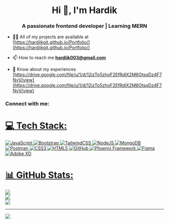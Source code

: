 <h1 align="center">Hi 👋, I'm Hardik</h1>
<h3 align="center">A passionate frontend developer | Learning MERN</h3>

- 👨‍💻 All of my projects are available at [https://hardiikgit.github.io/Portfolio/](https://hardiikgit.github.io/Portfolio/)

- 📫 How to reach me **hardiik003@gmail.com**

- 📄 Know about my experiences [https://drive.google.com/file/u/1/d/12izTo5zhoF2EfRdlX2M6OtsqDz4F7NvV/view](https://drive.google.com/file/u/1/d/12izTo5zhoF2EfRdlX2M6OtsqDz4F7NvV/view)

<h3 align="left">Connect with me:</h3>
<p align="left"> <a href="https://www.linkedin.com/in/hardik-033229363/" /> </p>


# 💻 Tech Stack:
![JavaScript](https://img.shields.io/badge/javascript-%23323330.svg?style=for-the-badge&logo=javascript&logoColor=%23F7DF1E) ![Bootstrap](https://img.shields.io/badge/bootstrap-%238511FA.svg?style=for-the-badge&logo=bootstrap&logoColor=white) ![TailwindCSS](https://img.shields.io/badge/tailwindcss-%2338B2AC.svg?style=for-the-badge&logo=tailwind-css&logoColor=white) ![NodeJS](https://img.shields.io/badge/node.js-6DA55F?style=for-the-badge&logo=node.js&logoColor=white) ![MongoDB](https://img.shields.io/badge/MongoDB-%234ea94b.svg?style=for-the-badge&logo=mongodb&logoColor=white) ![Postman](https://img.shields.io/badge/Postman-FF6C37?style=for-the-badge&logo=postman&logoColor=white) ![CSS3](https://img.shields.io/badge/css3-%231572B6.svg?style=for-the-badge&logo=css3&logoColor=white) ![HTML5](https://img.shields.io/badge/html5-%23E34F26.svg?style=for-the-badge&logo=html5&logoColor=white) ![GitHub](https://img.shields.io/badge/github-%23121011.svg?style=for-the-badge&logo=github&logoColor=white) ![Phoenix Framework](https://img.shields.io/badge/phoenixframework-%23FD4F00.svg?style=for-the-badge&logo=phoenixframework&logoColor=black) ![Figma](https://img.shields.io/badge/figma-%23F24E1E.svg?style=for-the-badge&logo=figma&logoColor=white) ![Adobe XD](https://img.shields.io/badge/Adobe%20XD-470137?style=for-the-badge&logo=Adobe%20XD&logoColor=#FF61F6)
# 📊 GitHub Stats:
![](https://github-readme-stats.vercel.app/api?username=hardiikgit&theme=dark&hide_border=false&include_all_commits=false&count_private=false)<br/>
![](https://nirzak-streak-stats.vercel.app/?user=hardiikgit&theme=dark&hide_border=false)<br/>
![](https://github-readme-stats.vercel.app/api/top-langs/?username=hardiikgit&theme=dark&hide_border=false&include_all_commits=false&count_private=false&layout=compact)

---
[![](https://visitcount.itsvg.in/api?id=hardiikgit&icon=0&color=0)](https://visitcount.itsvg.in)

<!-- Proudly created with GPRM ( https://gprm.itsvg.in ) -->
